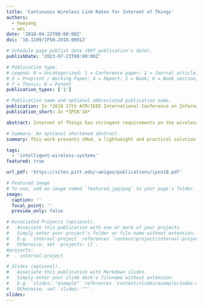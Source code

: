 ```yaml
---
title: 'Continuous Wireless Link Rates for Internet of Things'
authors:
  - haoyang
  - wei
date: '2018-04-22T00:00:00Z'
doi: '10.1109/IPSN.2018.00012'

# Schedule page publish date (NOT publication's date).
publishDate: '2023-07-22T00:00:00Z'

# Publication type.
# Legend: 0 = Uncategorized; 1 = Conference paper; 2 = Journal article;
# 3 = Preprint / Working Paper; 4 = Report; 5 = Book; 6 = Book section;
# 7 = Thesis; 8 = Patent
publication_types: ['1']

# Publication name and optional abbreviated publication name.
publication: In *2018 17th ACM/IEEE International Conference on Information Processing in Sensor Networks (IPSN)*
publication_short: In *IPSN'18*

abstract: Internet of Things has stringent requirements on the wireless network throughput for timely transmission of the big data being produced. In order to maximize the throughput over dynamic fluctuations of wireless channel quality, current wireless systems adapt the link rate to the instantaneous channel condition, but fail to fully utilize the channel capacity due to the discrete choices of available link rates and the gap between these rates. Instead, in this paper we present vMod, a lightweight and practical solution towards maximum wireless network throughput by redesigning the wireless link rates from discrete to continuous. The key idea of vMod is to modulate a fractional number of data bits into each symbol by employing the Variable-Length Code (VLC), which is able to statistically yield any link rate. We implemented vMod on software-defined radio platforms. Experiment results demonstrate that under highly dynamic wireless network conditions, vMod greatly improves the WiFi throughput by 30% over a single narrowband link, but incurs only negligible overhead.

# Summary. An optional shortened abstract.
summary: This work presents vMod, a lightweight and practical solution towards maximum wireless network throughput by redesigning the wireless link rates from discrete to continuous. The key idea of vMod is to modulate a fractional number of data bits into each symbol by employing the Variable-Length Code (VLC), which is able to statistically yield any link rate.

tags:
  - 'intelligent-wireless-systems'
featured: true

url_pdf: 'https://sites.pitt.edu/~weigao/publications/ipsn18.pdf'

# Featured image
# To use, add an image named `featured.jpg/png` to your page's folder.
image:
  caption: ''
  focal_point: ''
  preview_only: false

# Associated Projects (optional).
#   Associate this publication with one or more of your projects.
#   Simply enter your project's folder or file name without extension.
#   E.g. `internal-project` references `content/project/internal-project/index.md`.
#   Otherwise, set `projects: []`.
#projects:
#  - internal-project

# Slides (optional).
#   Associate this publication with Markdown slides.
#   Simply enter your slide deck's filename without extension.
#   E.g. `slides: "example"` references `content/slides/example/index.md`.
#   Otherwise, set `slides: ""`.
slides:
---
```

